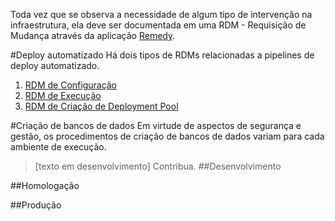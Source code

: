 Toda vez que se observa a necessidade de algum tipo de intervenção na infraestrutura, ela deve ser documentada em uma RDM - Requisição de Mudança através da aplicação [Remedy](https://sefaznetvirtual.intra.fazenda.sp.gov.br/nidp/idff/sso).

#Deploy automatizado
Há dois tipos de RDMs relacionadas a pipelines de deploy automatizado.
1. [RDM de Configuração](/Wiki-de-Arquitetura-e-Padrões-do-DTI/Biblioteca/Operações/Solicitações-de-infraestrutura/Requisição-de-Mudanças/RDM-para-configuração-de-Deploy-Automatizado)
1. [RDM de Execução](/Wiki-de-Arquitetura-e-Padrões-do-DTI/Biblioteca/Operações/Solicitações-de-infraestrutura/Requisição-de-Mudanças/RDM-Automatizada)
1. [RDM de Criação de Deployment Pool](/Wiki-de-Arquitetura-e-Padrões-do-DTI/Biblioteca/Operações/Solicitações-de-infraestrutura/Requisição-de-Mudanças/RDM-para-criação-de-Deployment-Pool)

#Criação de bancos de dados
Em virtude de aspectos de segurança e gestão, os procedimentos de criação de bancos de dados variam para cada ambiente de execução.
> [texto em desenvolvimento]
Contribua.
##Desenvolvimento

##Homologação

##Produção

